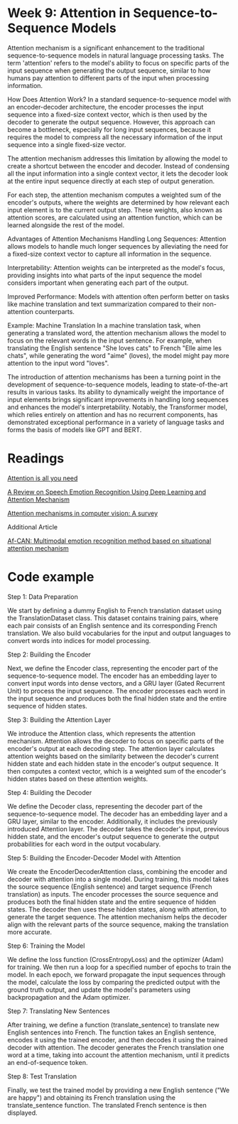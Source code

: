 # Week 9: Attention in Sequence-to-Sequence Models
Attention mechanism is a significant enhancement to the traditional sequence-to-sequence models in natural language processing tasks. The term 'attention' refers to the model's ability to focus on specific parts of the input sequence when generating the output sequence, similar to how humans pay attention to different parts of the input when processing information.

How Does Attention Work?
In a standard sequence-to-sequence model with an encoder-decoder architecture, the encoder processes the input sequence into a fixed-size context vector, which is then used by the decoder to generate the output sequence. However, this approach can become a bottleneck, especially for long input sequences, because it requires the model to compress all the necessary information of the input sequence into a single fixed-size vector.

The attention mechanism addresses this limitation by allowing the model to create a shortcut between the encoder and decoder. Instead of condensing all the input information into a single context vector, it lets the decoder look at the entire input sequence directly at each step of output generation.

For each step, the attention mechanism computes a weighted sum of the encoder's outputs, where the weights are determined by how relevant each input element is to the current output step. These weights, also known as attention scores, are calculated using an attention function, which can be learned alongside the rest of the model.

Advantages of Attention Mechanisms
Handling Long Sequences: Attention allows models to handle much longer sequences by alleviating the need for a fixed-size context vector to capture all information in the sequence.

Interpretability: Attention weights can be interpreted as the model's focus, providing insights into what parts of the input sequence the model considers important when generating each part of the output.

Improved Performance: Models with attention often perform better on tasks like machine translation and text summarization compared to their non-attention counterparts.

Example: Machine Translation
In a machine translation task, when generating a translated word, the attention mechanism allows the model to focus on the relevant words in the input sentence. For example, when translating the English sentence "She loves cats" to French "Elle aime les chats", while generating the word "aime" (loves), the model might pay more attention to the input word "loves".

The introduction of attention mechanisms has been a turning point in the development of sequence-to-sequence models, leading to state-of-the-art results in various tasks. Its ability to dynamically weight the importance of input elements brings significant improvements in handling long sequences and enhances the model's interpretability. Notably, the Transformer model, which relies entirely on attention and has no recurrent components, has demonstrated exceptional performance in a variety of language tasks and forms the basis of models like GPT and BERT.

# Readings

[Attention is all you need](https://proceedings.neurips.cc/paper/2017/file/3f5ee243547dee91fbd053c1c4a845aa-Paper.pdf)

[A Review on Speech Emotion Recognition Using Deep Learning and Attention Mechanism](https://media.proquest.com/media/hms/PFT/1/MBNNJ?_s=gffnUf2uaR6mZK4Gt89qM%2BdO74M%3D)

[Attention mechanisms in computer vision: A survey](https://link.springer.com/article/10.1007/s41095-022-0271-y)

Additional Article

[Af-CAN: Multimodal emotion recognition method based on situational attention mechanism](https://ieeexplore.ieee.org/stamp/stamp.jsp?arnumber=10701560)

# Code example

Step 1: Data Preparation

We start by defining a dummy English to French translation dataset using the TranslationDataset class. This dataset contains training pairs, where each pair consists of an English sentence and its corresponding French translation. We also build vocabularies for the input and output languages to convert words into indices for model processing.

Step 2: Building the Encoder

Next, we define the Encoder class, representing the encoder part of the sequence-to-sequence model. The encoder has an embedding layer to convert input words into dense vectors, and a GRU layer (Gated Recurrent Unit) to process the input sequence. The encoder processes each word in the input sequence and produces both the final hidden state and the entire sequence of hidden states.

Step 3: Building the Attention Layer

We introduce the Attention class, which represents the attention mechanism. Attention allows the decoder to focus on specific parts of the encoder's output at each decoding step. The attention layer calculates attention weights based on the similarity between the decoder's current hidden state and each hidden state in the encoder's output sequence. It then computes a context vector, which is a weighted sum of the encoder's hidden states based on these attention weights.

Step 4: Building the Decoder

We define the Decoder class, representing the decoder part of the sequence-to-sequence model. The decoder has an embedding layer and a GRU layer, similar to the encoder. Additionally, it includes the previously introduced Attention layer. The decoder takes the decoder's input, previous hidden state, and the encoder's output sequence to generate the output probabilities for each word in the output vocabulary.

Step 5: Building the Encoder-Decoder Model with Attention

We create the EncoderDecoderAttention class, combining the encoder and decoder with attention into a single model. During training, this model takes the source sequence (English sentence) and target sequence (French translation) as inputs. The encoder processes the source sequence and produces both the final hidden state and the entire sequence of hidden states. The decoder then uses these hidden states, along with attention, to generate the target sequence. The attention mechanism helps the decoder align with the relevant parts of the source sequence, making the translation more accurate.

Step 6: Training the Model

We define the loss function (CrossEntropyLoss) and the optimizer (Adam) for training. We then run a loop for a specified number of epochs to train the model. In each epoch, we forward propagate the input sequences through the model, calculate the loss by comparing the predicted output with the ground truth output, and update the model's parameters using backpropagation and the Adam optimizer.

Step 7: Translating New Sentences

After training, we define a function (translate_sentence) to translate new English sentences into French. The function takes an English sentence, encodes it using the trained encoder, and then decodes it using the trained decoder with attention. The decoder generates the French translation one word at a time, taking into account the attention mechanism, until it predicts an end-of-sequence token.

Step 8: Test Translation

Finally, we test the trained model by providing a new English sentence ("We are happy") and obtaining its French translation using the translate_sentence function. The translated French sentence is then displayed.